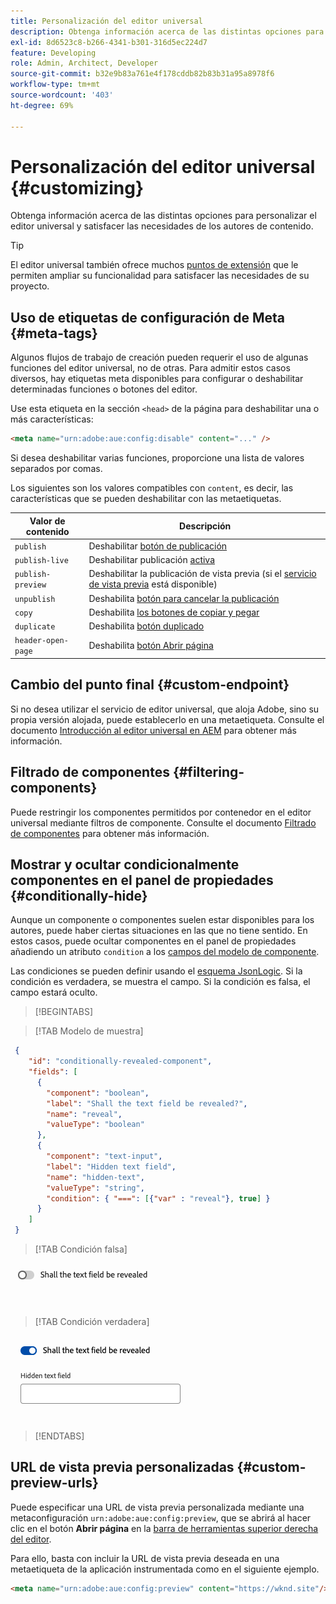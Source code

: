 ```yaml
---
title: Personalización del editor universal
description: Obtenga información acerca de las distintas opciones para personalizar el editor universal y satisfacer las necesidades de los autores de contenido.
exl-id: 8d6523c8-b266-4341-b301-316d5ec224d7
feature: Developing
role: Admin, Architect, Developer
source-git-commit: b32e9b83a761e4f178cddb82b83b31a95a8978f6
workflow-type: tm+mt
source-wordcount: '403'
ht-degree: 69%

---
```



# Personalización del editor universal {#customizing}

Obtenga información acerca de las distintas opciones para personalizar el editor universal y satisfacer las necesidades de los autores de contenido.

>[!TIP]
>
>El editor universal también ofrece muchos [puntos de extensión](/help/implementing/universal-editor/extending.md) que le permiten ampliar su funcionalidad para satisfacer las necesidades de su proyecto.

## Uso de etiquetas de configuración de Meta {#meta-tags}

Algunos flujos de trabajo de creación pueden requerir el uso de algunas funciones del editor universal, no de otras. Para admitir estos casos diversos, hay etiquetas meta disponibles para configurar o deshabilitar determinadas funciones o botones del editor.

Use esta etiqueta en la sección `<head>` de la página para deshabilitar una o más características:

```html
<meta name="urn:adobe:aue:config:disable" content="..." />
```

Si desea deshabilitar varias funciones, proporcione una lista de valores separados por comas.

Los siguientes son los valores compatibles con `content`, es decir, las características que se pueden deshabilitar con las metaetiquetas.

| Valor de contenido | Descripción |
|---|---|
| `publish` | Deshabilitar [botón de publicación](/help/sites-cloud/authoring/universal-editor/navigation.md#publish) |
| `publish-live` | Deshabilitar publicación [activa](/help/sites-cloud/authoring/universal-editor/publishing.md) |
| `publish-preview` | Deshabilitar la publicación de vista previa (si el [servicio de vista previa](/help/sites-cloud/authoring/sites-console/previewing-content.md) está disponible) |
| `unpublish` | Deshabilita [botón para cancelar la publicación](/help/sites-cloud/authoring/universal-editor/publishing.md#unpublishing-content) |
| `copy` | Deshabilita [los botones de copiar y pegar](/help/sites-cloud/authoring/universal-editor/authoring.md#copy-paste) |
| `duplicate` | Deshabilita [botón duplicado](/help/sites-cloud/authoring/universal-editor/navigation.md#duplicate) |
| `header-open-page` | Deshabilita [botón Abrir página](/help/sites-cloud/authoring/universal-editor/navigation.md#open-page) |

## Cambio del punto final {#custom-endpoint}

Si no desea utilizar el servicio de editor universal, que aloja Adobe, sino su propia versión alojada, puede establecerlo en una metaetiqueta. Consulte el documento [Introducción al editor universal en AEM](/help/implementing/universal-editor/getting-started.md##configuration-settings) para obtener más información.

## Filtrado de componentes {#filtering-components}

Puede restringir los componentes permitidos por contenedor en el editor universal mediante filtros de componente. Consulte el documento [Filtrado de componentes](/help/implementing/universal-editor/filtering.md) para obtener más información.

## Mostrar y ocultar condicionalmente componentes en el panel de propiedades {#conditionally-hide}

Aunque un componente o componentes suelen estar disponibles para los autores, puede haber ciertas situaciones en las que no tiene sentido. En estos casos, puede ocultar componentes en el panel de propiedades añadiendo un atributo `condition` a los [campos del modelo de componente](/help/implementing/universal-editor/field-types.md#fields).

Las condiciones se pueden definir usando el [esquema JsonLogic](https://jsonlogic.com/). Si la condición es verdadera, se muestra el campo. Si la condición es falsa, el campo estará oculto.

>[!BEGINTABS]

>[!TAB Modelo de muestra]

```json
 {
    "id": "conditionally-revealed-component",
    "fields": [
      {
        "component": "boolean",
        "label": "Shall the text field be revealed?",
        "name": "reveal",
        "valueType": "boolean"
      },
      {
        "component": "text-input",
        "label": "Hidden text field",
        "name": "hidden-text",
        "valueType": "string",
        "condition": { "===": [{"var" : "reveal"}, true] }
      }
    ]
 }
```

>[!TAB Condición falsa]

![Campo de texto oculto](assets/hidden.png)

>[!TAB Condición verdadera]

![Campo de texto mostrado](assets/shown.png)

>[!ENDTABS]

## URL de vista previa personalizadas {#custom-preview-urls}

Puede especificar una URL de vista previa personalizada mediante una metaconfiguración `urn:adobe:aue:config:preview`, que se abrirá al hacer clic en el botón **Abrir página** en la [barra de herramientas superior derecha del editor](/help/sites-cloud/authoring/universal-editor/navigation.md#universal-editor-toolbar).

Para ello, basta con incluir la URL de vista previa deseada en una metaetiqueta de la aplicación instrumentada como en el siguiente ejemplo.

```html
<meta name="urn:adobe:aue:config:preview" content="https://wknd.site"/>
```
